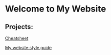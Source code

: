 <h1>Welcome to My Website</h1>

<h2>Projects:</h2>

[Cheatsheet](./cheatsheet/index.html)

[My website style guide](./style-guide/index.html)
